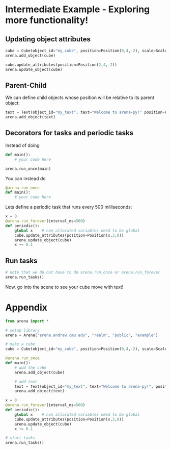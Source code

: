 # Intermediate Example - Exploring more functionality!

## Updating object attributes
```python
cube = Cube(object_id="my_cube", position=Position(0,4,-2), scale=Scale(2,2,2))
arena.add_object(cube)

cube.update_attributes(position=Position(2,4,-2))
arena.update_object(cube)
```

## Parent-Child
We can define child objects whose position will be relative to its parent object:
```python
text = Text(object_id="my_text", text="Welcome to arena-py!" position=Position(0,2,0), parent=cube)
arena.add_object(text)
```

## Decorators for tasks and periodic tasks
Instead of doing
```python
def main():
    # your code here

arena.run_once(main)
```
You can instead do
```python
@arena.run_once
def main():
    # your code here
```

Lets define a periodic task that runs every 500 milliseconds:
```python
x = 0
@arena.run_forever(interval_ms=500)
def periodic():
    global x    # non allocated variables need to be global
    cube.update_attributes(position=Position(x,3,0))
    arena.update_object(cube)
    x += 0.1
```

## Run tasks
```python
# note that we do not have to do arena.run_once or arena.run_forever
arena.run_tasks()
```

Now, go into the scene to see your cube move with text!

# Appendix
```python
from arena import *

# setup library
arena = Arena("arena.andrew.cmu.edu", "realm", "public", "example")

# make a cube
cube = Cube(object_id="my_cube", position=Position(0,4,-2), scale=Scale(2,2,2))

@arena.run_once
def main():
    # add the cube
    arena.add_object(cube)

    # add text
    text = Text(object_id="my_text", text="Welcome to arena-py!", position=Position(0,2,0), parent=cube)
    arena.add_object(text)

x = 0
@arena.run_forever(interval_ms=500)
def periodic():
    global x    # non allocated variables need to be global
    cube.update_attributes(position=Position(x,3,0))
    arena.update_object(cube)
    x += 0.1

# start tasks
arena.run_tasks()
```
